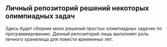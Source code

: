 ## Личный репозиторий решений некоторых олимпиадных задач
Здесь будет сборник моих решений простых олимпиадных задачек по программированию. Данный репозиторий лишь выполняет роль личного хранилища для повести временных лет.
